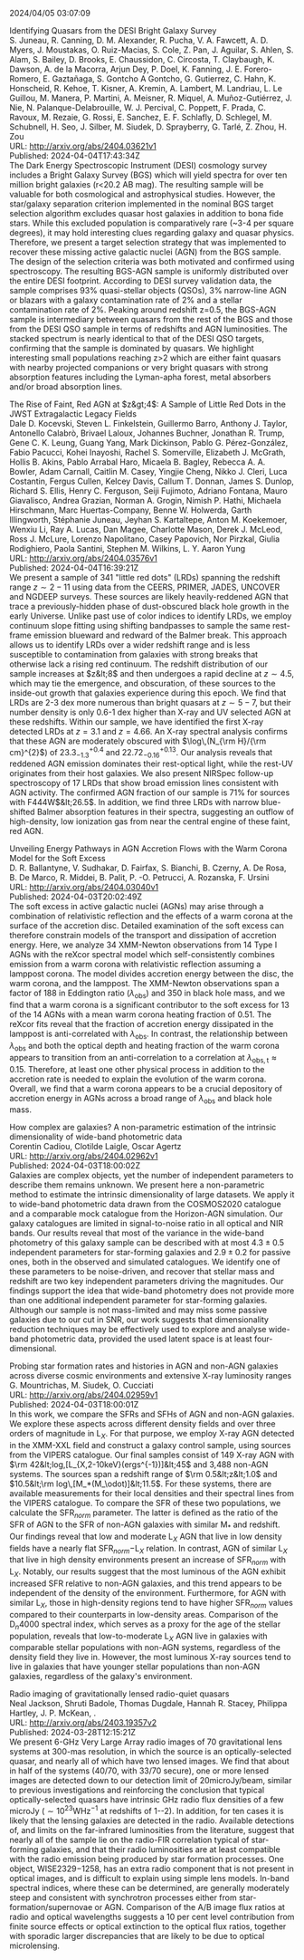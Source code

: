 2024/04/05 03:07:09  

Identifying Quasars from the DESI Bright Galaxy Survey  
S. Juneau, R. Canning, D. M. Alexander, R. Pucha, V. A. Fawcett, A. D. Myers, J. Moustakas, O. Ruiz-Macias, S. Cole, Z. Pan, J. Aguilar, S. Ahlen, S. Alam, S. Bailey, D. Brooks, E. Chaussidon, C. Circosta, T. Claybaugh, K. Dawson, A. de la Macorra, Arjun Dey, P. Doel, K. Fanning, J. E. Forero-Romero, E. Gaztañaga, S. Gontcho A Gontcho, G. Gutierrez, C. Hahn, K. Honscheid, R. Kehoe, T. Kisner, A. Kremin, A. Lambert, M. Landriau, L. Le Guillou, M. Manera, P. Martini, A. Meisner, R. Miquel, A. Muñoz-Gutiérrez, J. Nie, N. Palanque-Delabrouille, W. J. Percival, C. Poppett, F. Prada, C. Ravoux, M. Rezaie, G. Rossi, E. Sanchez, E. F. Schlafly, D. Schlegel, M. Schubnell, H. Seo, J. Silber, M. Siudek, D. Sprayberry, G. Tarlé, Z. Zhou, H. Zou  
URL: http://arxiv.org/abs/2404.03621v1  
Published: 2024-04-04T17:43:34Z  
  The Dark Energy Spectroscopic Instrument (DESI) cosmology survey includes a Bright Galaxy Survey (BGS) which will yield spectra for over ten million bright galaxies (r&lt;20.2 AB mag). The resulting sample will be valuable for both cosmological and astrophysical studies. However, the star/galaxy separation criterion implemented in the nominal BGS target selection algorithm excludes quasar host galaxies in addition to bona fide stars. While this excluded population is comparatively rare (~3-4 per square degrees), it may hold interesting clues regarding galaxy and quasar physics. Therefore, we present a target selection strategy that was implemented to recover these missing active galactic nuclei (AGN) from the BGS sample. The design of the selection criteria was both motivated and confirmed using spectroscopy. The resulting BGS-AGN sample is uniformly distributed over the entire DESI footprint. According to DESI survey validation data, the sample comprises 93% quasi-stellar objects (QSOs), 3% narrow-line AGN or blazars with a galaxy contamination rate of 2% and a stellar contamination rate of 2%. Peaking around redshift z=0.5, the BGS-AGN sample is intermediary between quasars from the rest of the BGS and those from the DESI QSO sample in terms of redshifts and AGN luminosities. The stacked spectrum is nearly identical to that of the DESI QSO targets, confirming that the sample is dominated by quasars. We highlight interesting small populations reaching z&gt;2 which are either faint quasars with nearby projected companions or very bright quasars with strong absorption features including the Lyman-apha forest, metal absorbers and/or broad absorption lines.   

The Rise of Faint, Red AGN at $z&gt;4$: A Sample of Little Red Dots in the
  JWST Extragalactic Legacy Fields  
Dale D. Kocevski, Steven L. Finkelstein, Guillermo Barro, Anthony J. Taylor, Antonello Calabrò, Brivael Laloux, Johannes Buchner, Jonathan R. Trump, Gene C. K. Leung, Guang Yang, Mark Dickinson, Pablo G. Pérez-González, Fabio Pacucci, Kohei Inayoshi, Rachel S. Somerville, Elizabeth J. McGrath, Hollis B. Akins, Pablo Arrabal Haro, Micaela B. Bagley, Rebecca A. A. Bowler, Adam Carnall, Caitlin M. Casey, Yingjie Cheng, Nikko J. Cleri, Luca Costantin, Fergus Cullen, Kelcey Davis, Callum T. Donnan, James S. Dunlop, Richard S. Ellis, Henry C. Ferguson, Seiji Fujimoto, Adriano Fontana, Mauro Giavalisco, Andrea Grazian, Norman A. Grogin, Nimish P. Hathi, Michaela Hirschmann, Marc Huertas-Company, Benne W. Holwerda, Garth Illingworth, Stéphanie Juneau, Jeyhan S. Kartaltepe, Anton M. Koekemoer, Wenxiu Li, Ray A. Lucas, Dan Magee, Charlotte Mason, Derek J. McLeod, Ross J. McLure, Lorenzo Napolitano, Casey Papovich, Nor Pirzkal, Giulia Rodighiero, Paola Santini, Stephen M. Wilkins, L. Y. Aaron Yung  
URL: http://arxiv.org/abs/2404.03576v1  
Published: 2024-04-04T16:39:21Z  
  We present a sample of 341 "little red dots" (LRDs) spanning the redshift range $z\sim2-11$ using data from the CEERS, PRIMER, JADES, UNCOVER and NGDEEP surveys. These sources are likely heavily-reddened AGN that trace a previously-hidden phase of dust-obscured black hole growth in the early Universe. Unlike past use of color indices to identify LRDs, we employ continuum slope fitting using shifting bandpasses to sample the same rest-frame emission blueward and redward of the Balmer break. This approach allows us to identify LRDs over a wider redshift range and is less susceptible to contamination from galaxies with strong breaks that otherwise lack a rising red continuum. The redshift distribution of our sample increases at $z&lt;8$ and then undergoes a rapid decline at $z\sim4.5$, which may tie the emergence, and obscuration, of these sources to the inside-out growth that galaxies experience during this epoch. We find that LRDs are 2-3 dex more numerous than bright quasars at $z\sim5-7$, but their number density is only 0.6-1 dex higher than X-ray and UV selected AGN at these redshifts. Within our sample, we have identified the first X-ray detected LRDs at $z=3.1$ and $z=4.66$. An X-ray spectral analysis confirms that these AGN are moderately obscured with $\log\,(N_{\rm H}/{\rm cm}^{2}$) of $23.3^{+0.4}_{-1.3}$ and $22.72^{+0.13}_{-0.16}$. Our analysis reveals that reddened AGN emission dominates their rest-optical light, while the rest-UV originates from their host galaxies. We also present NIRSpec follow-up spectroscopy of 17 LRDs that show broad emission lines consistent with AGN activity. The confirmed AGN fraction of our sample is $71\%$ for sources with F444W$&lt;26.5$. In addition, we find three LRDs with narrow blue-shifted Balmer absorption features in their spectra, suggesting an outflow of high-density, low ionization gas from near the central engine of these faint, red AGN.   

Unveiling Energy Pathways in AGN Accretion Flows with the Warm Corona
  Model for the Soft Excess  
D. R. Ballantyne, V. Sudhakar, D. Fairfax, S. Bianchi, B. Czerny, A. De Rosa, B. De Marco, R. Middei, B. Palit, P. -O. Petrucci, A. Rozanska, F. Ursini  
URL: http://arxiv.org/abs/2404.03040v1  
Published: 2024-04-03T20:02:49Z  
  The soft excess in active galactic nuclei (AGNs) may arise through a combination of relativistic reflection and the effects of a warm corona at the surface of the accretion disc. Detailed examination of the soft excess can therefore constrain models of the transport and dissipation of accretion energy. Here, we analyze 34 XMM-Newton observations from 14 Type I AGNs with the reXcor spectral model which self-consistently combines emission from a warm corona with relativistic reflection assuming a lamppost corona. The model divides accretion energy between the disc, the warm corona, and the lamppost. The XMM-Newton observations span a factor of 188 in Eddington ratio ($\lambda_{\mathrm{obs}}$) and 350 in black hole mass, and we find that a warm corona is a significant contributor to the soft excess for 13 of the 14 AGNs with a mean warm corona heating fraction of $0.51$. The reXcor fits reveal that the fraction of accretion energy dissipated in the lamppost is anti-correlated with $\lambda_{\mathrm{obs}}$. In contrast, the relationship between $\lambda_{\mathrm{obs}}$ and both the optical depth and heating fraction of the warm corona appears to transition from an anti-correlation to a correlation at $\lambda_{\mathrm{obs,t}} \approx 0.15$. Therefore, at least one other physical process in addition to the accretion rate is needed to explain the evolution of the warm corona. Overall, we find that a warm corona appears to be a crucial depository of accretion energy in AGNs across a broad range of $\lambda_{\mathrm{obs}}$ and black hole mass.   

How complex are galaxies? A non-parametric estimation of the intrinsic
  dimensionality of wide-band photometric data  
Corentin Cadiou, Clotilde Laigle, Oscar Agertz  
URL: http://arxiv.org/abs/2404.02962v1  
Published: 2024-04-03T18:00:02Z  
  Galaxies are complex objects, yet the number of independent parameters to describe them remains unknown. We present here a non-parametric method to estimate the intrinsic dimensionality of large datasets. We apply it to wide-band photometric data drawn from the COSMOS2020 catalogue and a comparable mock catalogue from the Horizon-AGN simulation. Our galaxy catalogues are limited in signal-to-noise ratio in all optical and NIR bands. Our results reveal that most of the variance in the wide-band photometry of this galaxy sample can be described with at most $4.3\pm0.5$ independent parameters for star-forming galaxies and $2.9\pm0.2$ for passive ones, both in the observed and simulated catalogues. We identify one of these parameters to be noise-driven, and recover that stellar mass and redshift are two key independent parameters driving the magnitudes. Our findings support the idea that wide-band photometry does not provide more than one additional independent parameter for star-forming galaxies. Although our sample is not mass-limited and may miss some passive galaxies due to our cut in SNR, our work suggests that dimensionality reduction techniques may be effectively used to explore and analyse wide-band photometric data, provided the used latent space is at least four-dimensional.   

Probing star formation rates and histories in AGN and non-AGN galaxies
  across diverse cosmic environments and extensive X-ray luminosity ranges  
G. Mountrichas, M. Siudek, O. Cucciati  
URL: http://arxiv.org/abs/2404.02959v1  
Published: 2024-04-03T18:00:01Z  
  In this work, we compare the SFRs and SFHs of AGN and non-AGN galaxies. We explore these aspects across different density fields and over three orders of magnitude in L$_X$. For that purpose, we employ X-ray AGN detected in the XMM-XXL field and construct a galaxy control sample, using sources from the VIPERS catalogue. Our final samples consist of 149 X-ray AGN with $\rm 42&lt;log,[L_{X,2-10keV}(ergs^{-1})]&lt;45$ and 3\,488 non-AGN systems. The sources span a redshift range of $\rm 0.5&lt;z&lt;1.0$ and $10.5&lt;\rm log\,[M_*(M_\odot)]&lt;11.5$. For these systems, there are available measurements for their local densities and their spectral lines from the VIPERS catalogue. To compare the SFR of these two populations, we calculate the SFR$_{norm}$ parameter. The latter is defined as the ratio of the SFR of AGN to the SFR of non-AGN galaxies with similar M$_*$ and redshift. Our findings reveal that low and moderate L$_X$ AGN that live in low density fields have a nearly flat SFR$_{norm}-$L$_X$ relation. In contrast, AGN of similar L$_X$ that live in high density environments present an increase of SFR$_{norm}$ with L$_X$. Notably, our results suggest that the most luminous of the AGN exhibit increased SFR relative to non-AGN galaxies, and this trend appears to be independent of the density of the environment. Furthermore, for AGN with similar L$_X$, those in high-density regions tend to have higher SFR$_{norm}$ values compared to their counterparts in low-density areas. Comparison of the D$_n$4000 spectral index, which serves as a proxy for the age of the stellar population, reveals that low-to-moderate L$_X$ AGN live in galaxies with comparable stellar populations with non-AGN systems, regardless of the density field they live in. However, the most luminous X-ray sources tend to live in galaxies that have younger stellar populations than non-AGN galaxies, regardless of the galaxy's environment.   

Radio imaging of gravitationally lensed radio-quiet quasars  
Neal Jackson, Shruti Badole, Thomas Dugdale, Hannah R. Stacey, Philippa Hartley, J. P. McKean,  .  
URL: http://arxiv.org/abs/2403.19357v2  
Published: 2024-03-28T12:15:21Z  
  We present 6-GHz Very Large Array radio images of 70 gravitational lens systems at 300-mas resolution, in which the source is an optically-selected quasar, and nearly all of which have two lensed images. We find that about in half of the systems (40/70, with 33/70 secure), one or more lensed images are detected down to our detection limit of 20microJy/beam, similar to previous investigations and reinforcing the conclusion that typical optically-selected quasars have intrinsic GHz radio flux densities of a few microJy ($\sim10^{23}$WHz$^{-1}$ at redshifts of 1--2). In addition, for ten cases it is likely that the lensing galaxies are detected in the radio. Available detections of, and limits on the far-infrared luminosities from the literature, suggest that nearly all of the sample lie on the radio-FIR correlation typical of star-forming galaxies, and that their radio luminosities are at least compatible with the radio emission being produced by star formation processes. One object, WISE2329$-$1258, has an extra radio component that is not present in optical images, and is difficult to explain using simple lens models. In-band spectral indices, where these can be determined, are generally moderately steep and consistent with synchrotron processes either from star-formation/supernovae or AGN. Comparison of the A/B image flux ratios at radio and optical wavelengths suggests a 10 per cent level contribution from finite source effects or optical extinction to the optical flux ratios, together with sporadic larger discrepancies that are likely to be due to optical microlensing.   

